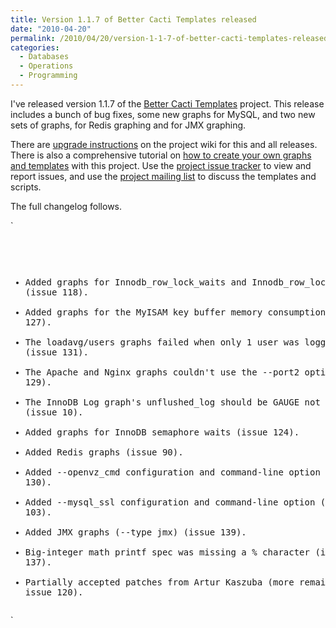 ```yaml
---
title: Version 1.1.7 of Better Cacti Templates released
date: "2010-04-20"
permalink: /2010/04/20/version-1-1-7-of-better-cacti-templates-released/
categories:
  - Databases
  - Operations
  - Programming
---
```

I've released version 1.1.7 of the [Better Cacti Templates][1] project. This release includes a bunch of bug fixes, some new graphs for MySQL, and two new sets of graphs, for Redis graphing and for JMX graphing.

There are [upgrade instructions][2] on the project wiki for this and all releases. There is also a comprehensive tutorial on [how to create your own graphs and templates][3] with this project. Use the [project issue tracker][4] to view and report issues, and use the [project mailing list][5] to discuss the templates and scripts.

The full changelog follows.

`<pre>
  * Added graphs for Innodb_row_lock_waits and Innodb_row_lock_time (issue 118).
  * Added graphs for the MyISAM key buffer memory consumption (issue 127).
  * The loadavg/users graphs failed when only 1 user was logged in (issue 131).
  * The Apache and Nginx graphs couldn't use the --port2 option (issue 129).
  * The InnoDB Log graph's unflushed_log should be GAUGE not COUNTER (issue 10).
  * Added graphs for InnoDB semaphore waits (issue 124).
  * Added Redis graphs (issue 90).
  * Added --openvz_cmd configuration and command-line option (issue 130).
  * Added --mysql_ssl configuration and command-line option (issue 103).
  * Added JMX graphs (--type jmx) (issue 139).
  * Big-integer math printf spec was missing a % character (issue 137).
  * Partially accepted patches from Artur Kaszuba (more remaining in issue 120).
</pre>`

 [1]: http://code.google.com/p/mysql-cacti-templates/
 [2]: http://code.google.com/p/mysql-cacti-templates/wiki/UpgradingTemplates
 [3]: http://code.google.com/p/mysql-cacti-templates/wiki/CreatingGraphs
 [4]: http://code.google.com/p/mysql-cacti-templates/issues/list
 [5]: http://groups.google.com/group/better-cacti-templates
